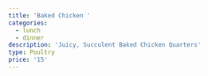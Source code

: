 ```yaml
---
title: 'Baked Chicken '
categories:
  - lunch
  - dinner
description: 'Juicy, Succulent Baked Chicken Quarters'
type: Poultry
price: '15'
---
```




